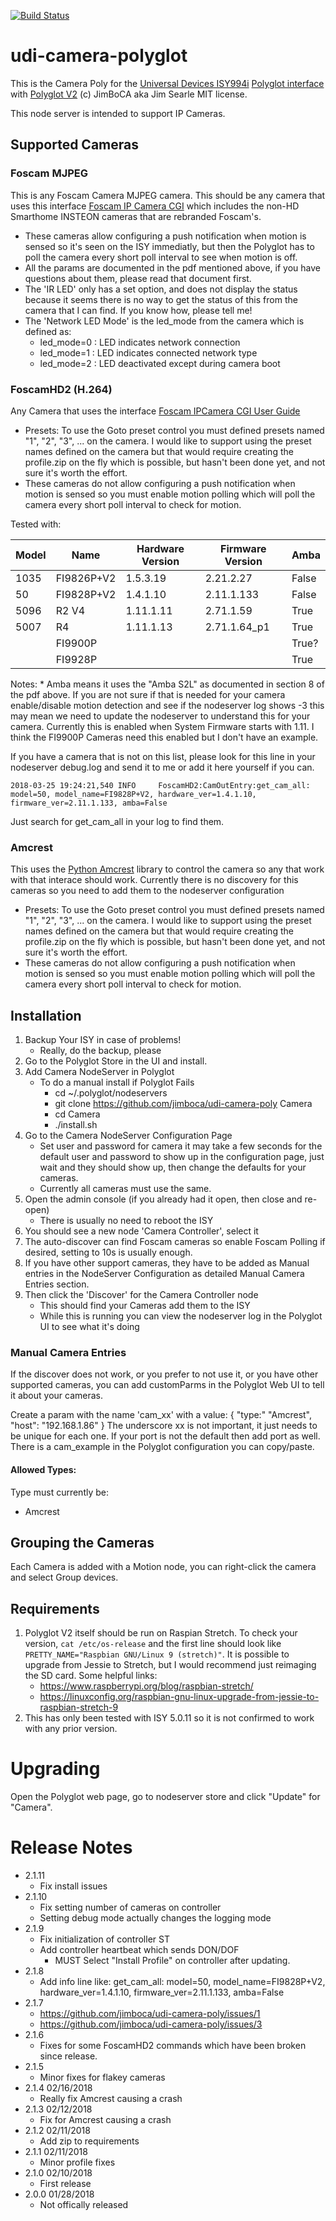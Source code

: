 
[![Build Status](https://travis-ci.org/jimboca/udi-camera-poly.svg?branch=master)](https://travis-ci.org/jimboca/udi-camera-poly)

# udi-camera-polyglot

This is the Camera Poly for the [Universal Devices ISY994i](https://www.universal-devices.com/residential/ISY) [Polyglot interface](http://www.universal-devices.com/developers/polyglot/docs/) with  [Polyglot V2](https://github.com/Einstein42/udi-polyglotv2)
(c) JimBoCA aka Jim Searle
MIT license.

This node server is intended to support IP Cameras.

## Supported Cameras

### Foscam MJPEG

  This is any Foscam Camera MJPEG camera.  This should be any camera that uses this interface  [Foscam IP Camera CGI](docs/ipcam_cgi_sdk.pdf) which includes the non-HD Smarthome INSTEON cameras that are rebranded Foscam's.
  * These cameras allow configuring a push notification when motion is sensed so it's seen on the ISY immediatly, but then the Polyglot has to poll the camera every short poll interval to see when motion is off.
  * All the params are documented in the pdf mentioned above, if you have questions about them, please read that document first.
  * The 'IR LED' only has a set option, and does not display the status because it seems there is no way to get the status of this from the camera that I can find.  If you know how, please tell me!
  * The 'Network LED Mode' is the led_mode from the camera which is defined as:
    * led_mode=0 : LED indicates network connection
    * led_mode=1 : LED indicates connected network type
    * led_mode=2 : LED deactivated except during camera boot

### FoscamHD2 (H.264)

   Any Camera that uses the interface [Foscam IPCamera CGI User Guide](docs/Foscam-IPCamera-CGI-User-Guide-AllPlatforms-2015.11.06.pdf)
   * Presets: To use the Goto preset control you must defined presets named "1", "2", "3", ... on the camera.  I would like to support using the preset names defined on the camera but that would require creating the profile.zip on the fly which is possible, but hasn't been done yet, and not sure it's worth the effort.
   * These cameras do not allow configuring a push notification when motion is sensed so you must enable motion polling which will poll the camera every short poll interval to check for motion.


   Tested with:

|  Model   |     Name    | Hardware Version | Firmware Version | Amba
| -------- |------------ | ---------------- | ---------------- | ----
|  1035    | FI9826P+V2  |   1.5.3.19       | 2.21.2.27        | False
|    50    | FI9828P+V2  |   1.4.1.10       | 2.11.1.133       | False
|  5096    | R2 V4       |   1.11.1.11      | 2.71.1.59        | True
|  5007    | R4          |   1.11.1.13      | 2.71.1.64_p1     | True
|          | FI9900P     |                  |                  | True?
|          | FI9928P     |                  |                  | True

   Notes:
    * Amba means it uses the "Amba S2L" as documented in section 8 of the pdf above.  If you are not sure if that is needed for your camera enable/disable motion detection and see if the nodeserver log shows <result>-3</result> this may mean we need to update the nodeserver to understand this for your camera.  Currently this is enabled when System Firmware starts with 1.11.  I think the FI9900P Cameras need this enabled but I don't have an example.

If you have a camera that is not on this list, please look for this line in your nodeserver debug.log and send it to me or add it here yourself if you can.
```
2018-03-25 19:24:21,540 INFO     FoscamHD2:CamOutEntry:get_cam_all: model=50, model_name=FI9828P+V2, hardware_ver=1.4.1.10, firmware_ver=2.11.1.133, amba=False
```
Just search for get_cam_all in your log to find them.

### Amcrest

   This uses the [Python Amcrest](https://github.com/tchellomello/python-amcrest) library to control the camera so any that work with that interace should work.
   Currently there is no discovery for this cameras so you need to add them to the nodeserver configuration
   * Presets: To use the Goto preset control you must defined presets named "1", "2", "3", ... on the camera.  I would like to support using the preset names defined on the camera but that would require creating the profile.zip on the fly which is possible, but hasn't been done yet, and not sure it's worth the effort.
   * These cameras do not allow configuring a push notification when motion is sensed so you must enable motion polling which will poll the camera every short poll interval to check for motion.

## Installation

1. Backup Your ISY in case of problems!
   * Really, do the backup, please
2. Go to the Polyglot Store in the UI and install.
3. Add Camera NodeServer in Polyglot
   * To do a manual install if Polyglot Fails
      * cd ~/.polyglot/nodeservers
      * git clone https://github.com/jimboca/udi-camera-poly Camera
      * cd Camera
      * ./install.sh
4. Go to the Camera NodeServer Configuration Page
   * Set user and password for camera it may take a few seconds for the default user and password to show up in the configuration page, just wait and they should show up, then change the defaults for your cameras.
   * Currently all cameras must use the same.
4. Open the admin console (if you already had it open, then close and re-open)
   * There is usually no need to reboot the ISY
5. You should see a new node 'Camera Controller', select it
6. The auto-discover can find Foscam cameras so enable Foscam Polling if desired, setting to 10s is usually enough.
7. If you have other support cameras, they have to be added as Manual entries in the NodeServer Configuration as detailed Manual Camera Entries section.
8. Then click the 'Discover' for the Camera Controller node
   * This should find your Cameras add them to the ISY
   * While this is running you can view the nodeserver log in the Polyglot UI to see what it's doing

### Manual Camera Entries

If the discover does not work, or you prefer to not use it, or you have other supported cameras,
you can add customParms in the Polyglot Web UI to tell it about your cameras.

Create a param with the name 'cam_xx' with a value: { "type:" "Amcrest", "host": "192.168.1.86" }
The underscore xx is not important, it just needs to be unique for each one.  If your port is not the default
then add port as well.  There is a cam_example in the Polyglot configuration you can copy/paste.

#### Allowed Types:
   Type must currently be:
   * Amcrest

## Grouping the Cameras

Each Camera is added with a Motion node, you can right-click the camera and select Group devices.

## Requirements

1. Polyglot V2 itself should be run on Raspian Stretch.
  To check your version, ```cat /etc/os-release``` and the first line should look like
  ```PRETTY_NAME="Raspbian GNU/Linux 9 (stretch)"```. It is possible to upgrade from Jessie to
  Stretch, but I would recommend just reimaging the SD card.  Some helpful links:
   * https://www.raspberrypi.org/blog/raspbian-stretch/
   * https://linuxconfig.org/raspbian-gnu-linux-upgrade-from-jessie-to-raspbian-stretch-9
1. This has only been tested with ISY 5.0.11 so it is not confirmed to work with any prior version.

# Upgrading

Open the Polyglot web page, go to nodeserver store and click "Update" for "Camera".

# Release Notes

- 2.1.11
  - Fix install issues
- 2.1.10
  - Fix setting number of cameras on controller
  - Setting debug mode actually changes the logging mode
- 2.1.9
  - Fix initialization of controller ST
  - Add controller heartbeat which sends DON/DOF
    - MUST Select "Install Profile" on controller after updating.
- 2.1.8
  - Add info line like: get_cam_all: model=50, model_name=FI9828P+V2, hardware_ver=1.4.1.10, firmware_ver=2.11.1.133, amba=False
- 2.1.7
  - https://github.com/jimboca/udi-camera-poly/issues/1
  - https://github.com/jimboca/udi-camera-poly/issues/3
- 2.1.6
  - Fixes for some FoscamHD2 commands which have been broken since release.
- 2.1.5
  - Minor fixes for flakey cameras
- 2.1.4 02/16/2018
  - Really fix Amcrest causing a crash
- 2.1.3 02/12/2018
  - Fix for Amcrest causing a crash
- 2.1.2 02/11/2018
  - Add zip to requirements
- 2.1.1 02/11/2018
  - Minor profile fixes
- 2.1.0 02/10/2018
  - First release
- 2.0.0 01/28/2018
  - Not offically released
